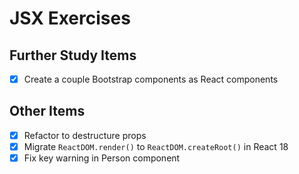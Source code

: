 JSX Exercises
=============

## Further Study Items

- [x] Create a couple Bootstrap components as React components

## Other Items

- [x] Refactor to destructure props
- [x] Migrate `ReactDOM.render()` to `ReactDOM.createRoot()` in React 18
- [x] Fix key warning in Person component
